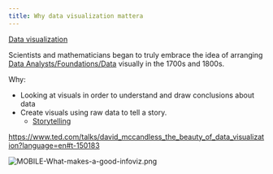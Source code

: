 ```yaml
---
title: Why data visualization mattera
---
```

[Data visualization](danielesalvatore/data-analysts/share/data-visualization/data-visualization.md)

Scientists and mathematicians began to truly embrace the idea of arranging [Data Analysts/Foundations/Data](None) visually in the 1700s and 1800s.

Why:
- Looking at visuals in order to understand and draw conclusions about data
- Create visuals using raw data to tell a story.
	- [Storytelling](danielesalvatore/data-analysts/share/data-visualization/storytelling.md)

https://www.ted.com/talks/david_mccandless_the_beauty_of_data_visualization?language=en#t-150183

![MOBILE-What-makes-a-good-infoviz.png](None)